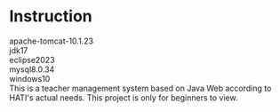 # Instruction  
apache-tomcat-10.1.23  
jdk17  
eclipse2023  
mysql8.0.34  
windows10  
This is a teacher management system based on Java Web according to HATI's actual needs. This project is only for beginners to view.
